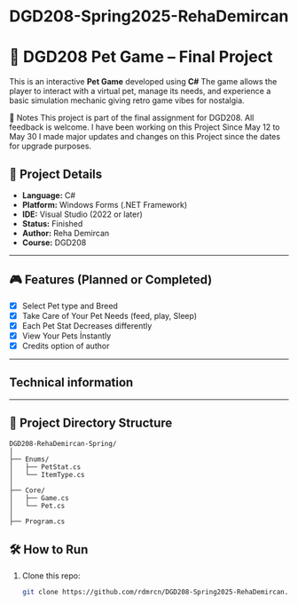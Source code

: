 # DGD208-Spring2025-RehaDemircan
# 🐾 DGD208 Pet Game – Final Project
This is an interactive **Pet Game** developed using **C#** The game allows the player to interact with a virtual pet, manage its needs, and experience a basic simulation mechanic giving retro game vibes for nostalgia.

📣 Notes
This project is part of the final assignment for DGD208. All feedback is welcome.
I have been working on this Project Since May 12 to May 30 
I made major updates and changes on this Project since the dates for upgrade purposes. 

## 📌 Project Details
- **Language:** C#  
- **Platform:** Windows Forms (.NET Framework)  
- **IDE:** Visual Studio (2022 or later)  
- **Status:** Finished 
- **Author:** Reha Demircan  
- **Course:** DGD208
---
## 🎮 Features (Planned or Completed)
- [x] Select Pet type and Breed
- [x] Take Care of Your Pet Needs (feed, play, Sleep)
- [x] Each Pet Stat Decreases differently 
- [x] View Your Pets İnstantly 
- [x] Credits option of author
---
## Technical information
      
---
## 📁 Project Directory Structure

```
DGD208-RehaDemircan-Spring/
│
├── Enums/
│   ├── PetStat.cs
│   └── ItemType.cs
│
├── Core/
│   ├── Game.cs
│   └── Pet.cs
│
├── Program.cs    
```
## 🛠️ How to Run

1. Clone this repo:
   ```bash
   git clone https://github.com/rdmrcn/DGD208-Spring2025-RehaDemircan.git
